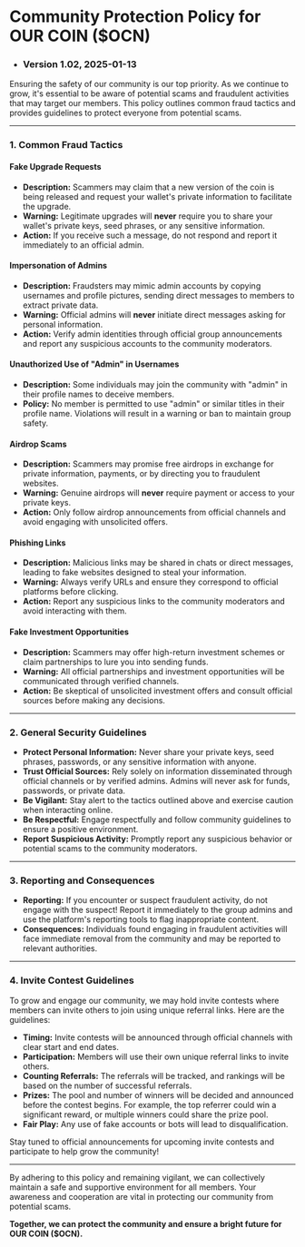 # Community Protection Policy for OUR COIN ($OCN)

- ### Version 1.02, 2025-01-13

Ensuring the safety of our community is our top priority. As we continue to grow, it's essential to be aware of potential scams and fraudulent activities that may target our members. This policy outlines common fraud tactics and provides guidelines to protect everyone from potential scams.

---

### **1. Common Fraud Tactics**

#### **Fake Upgrade Requests**
- **Description:** Scammers may claim that a new version of the coin is being released and request your wallet's private information to facilitate the upgrade.
- **Warning:** Legitimate upgrades will **never** require you to share your wallet's private keys, seed phrases, or any sensitive information.
- **Action:** If you receive such a message, do not respond and report it immediately to an official admin.

#### **Impersonation of Admins**
- **Description:** Fraudsters may mimic admin accounts by copying usernames and profile pictures, sending direct messages to members to extract private data.
- **Warning:** Official admins will **never** initiate direct messages asking for personal information.
- **Action:** Verify admin identities through official group announcements and report any suspicious accounts to the community moderators.

#### **Unauthorized Use of "Admin" in Usernames**
- **Description:** Some individuals may join the community with "admin" in their profile names to deceive members.
- **Policy:** No member is permitted to use "admin" or similar titles in their profile name. Violations will result in a warning or ban to maintain group safety.

#### **Airdrop Scams**
- **Description:** Scammers may promise free airdrops in exchange for private information, payments, or by directing you to fraudulent websites.
- **Warning:** Genuine airdrops will **never** require payment or access to your private keys.
- **Action:** Only follow airdrop announcements from official channels and avoid engaging with unsolicited offers.

#### **Phishing Links**
- **Description:** Malicious links may be shared in chats or direct messages, leading to fake websites designed to steal your information.
- **Warning:** Always verify URLs and ensure they correspond to official platforms before clicking.
- **Action:** Report any suspicious links to the community moderators and avoid interacting with them.

#### **Fake Investment Opportunities**
- **Description:** Scammers may offer high-return investment schemes or claim partnerships to lure you into sending funds.
- **Warning:** All official partnerships and investment opportunities will be communicated through verified channels.
- **Action:** Be skeptical of unsolicited investment offers and consult official sources before making any decisions.

---

### **2. General Security Guidelines**

- **Protect Personal Information:** Never share your private keys, seed phrases, passwords, or any sensitive information with anyone.
- **Trust Official Sources:** Rely solely on information disseminated through official channels or by verified admins. Admins will never ask for funds, passwords, or private data.
- **Be Vigilant:** Stay alert to the tactics outlined above and exercise caution when interacting online.
- **Be Respectful:** Engage respectfully and follow community guidelines to ensure a positive environment.
- **Report Suspicious Activity:** Promptly report any suspicious behavior or potential scams to the community moderators.

---

### **3. Reporting and Consequences**
- **Reporting:** If you encounter or suspect fraudulent activity, do not engage with the suspect! Report it immediately to the group admins and use the platform's reporting tools to flag inappropriate content.
- **Consequences:** Individuals found engaging in fraudulent activities will face immediate removal from the community and may be reported to relevant authorities.

---

### **4. Invite Contest Guidelines**

To grow and engage our community, we may hold invite contests where members can invite others to join using unique referral links. Here are the guidelines:

- **Timing:** Invite contests will be announced through official channels with clear start and end dates.
- **Participation:** Members will use their own unique referral links to invite others.
- **Counting Referrals:** The referrals will be tracked, and rankings will be based on the number of successful referrals.
- **Prizes:** The pool and number of winners will be decided and announced before the contest begins. For example, the top referrer could win a significant reward, or multiple winners could share the prize pool.
- **Fair Play:** Any use of fake accounts or bots will lead to disqualification.

Stay tuned to official announcements for upcoming invite contests and participate to help grow the community!

---

By adhering to this policy and remaining vigilant, we can collectively maintain a safe and supportive environment for all members. Your awareness and cooperation are vital in protecting our community from potential scams.

**Together, we can protect the community and ensure a bright future for OUR COIN ($OCN).**

